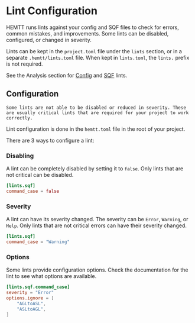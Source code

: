 # Lint Configuration

HEMTT runs lints against your config and SQF files to check for errors, common mistakes, and improvements. Some lints can be disabled, configured, or changed in severity.

Lints can be kept in the `project.toml` file under the `lints` section, or in a separate `.hemtt/lints.toml` file. When kept in `lints.toml`, the `lints.` prefix is not required.

See the Analysis section for [Config](../analysis/config.md) and [SQF](../analysis/sqf.md) lints.

## Configuration

```admonish note
Some lints are not able to be disabled or reduced in severity. These are usually critical lints that are required for your project to work correctly.
```

Lint configuration is done in the `hemtt.toml` file in the root of your project.

There are 3 ways to configure a lint:

### Disabling

A lint can be completely disabled by setting it to `false`. Only lints that are not critical can be disabled.

```toml
[lints.sqf]
command_case = false
```

### Severity

A lint can have its severity changed. The severity can be `Error`, `Warning`, or `Help`. Only lints that are not critical errors can have their severity changed.

```toml
[lints.sqf]
command_case = "Warning"
```

### Options

Some lints provide configuration options. Check the documentation for the lint to see what options are available.

```toml
[lints.sqf.command_case]
severity = "Error"
options.ignore = [
    "AGLtoASL",
    "ASLtoAGL",
]
```
